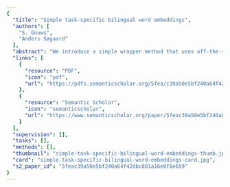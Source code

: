 ```yaml
---
{
  "title": "Simple task-specific bilingual word embeddings",
  "authors": [
    "S. Gouws",
    "Anders Søgaard"
  ],
  "abstract": "We introduce a simple wrapper method that uses off-the-shelf word embedding algorithms to learn task-specific bilingual word embeddings. We use a small dictionary of easily-obtainable task-specific word equivalence classes to produce mixed context-target pairs that we use to train off-the-shelf embedding models. Our model has the advantage that it (a) is independent of the choice of embedding algorithm, (b) does not require parallel data, and (c) can be adapted to specific tasks by re-defining the equivalence classes. We show how our method outperforms off-the-shelf bilingual embeddings on the task of unsupervised cross-language partof-speech (POS) tagging, as well as on the task of semi-supervised cross-language super sense (SuS) tagging.",
  "links": [
    {
      "resource": "PDF",
      "icon": "pdf",
      "url": "https://pdfs.semanticscholar.org/5fea/c39a50e5bf240a64f42dbc881a16e8f8e659.pdf"
    },
    {
      "resource": "Semantic Scholar",
      "icon": "semanticscholar",
      "url": "https://www.semanticscholar.org/paper/5feac39a50e5bf240a64f42dbc881a16e8f8e659"
    }
  ],
  "supervision": [],
  "tasks": [],
  "methods": [],
  "thumbnail": "simple-task-specific-bilingual-word-embeddings-thumb.jpg",
  "card": "simple-task-specific-bilingual-word-embeddings-card.jpg",
  "s2_paper_id": "5feac39a50e5bf240a64f42dbc881a16e8f8e659"
}
---
```


